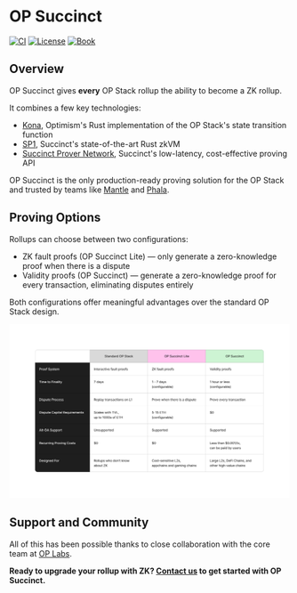 # OP Succinct

<a href="https://github.com/succinctlabs/op-succinct/actions/workflows/docker-build.yaml"><img src="https://img.shields.io/github/actions/workflow/status/succinctlabs/op-succinct/docker-build.yaml?style=flat&labelColor=1C2C2E&label=ci&color=BEC5C9&logo=GitHub%20Actions&logoColor=BEC5C9" alt="CI"></a>
   <a href="https://github.com/succinctlabs/op-succinct/blob/main/LICENSE-MIT"><img src="https://img.shields.io/badge/License-MIT-d1d1f6.svg?style=flat&labelColor=1C2C2E&color=BEC5C9&logo=googledocs&label=license&logoColor=BEC5C9" alt="License"></a>
   <a href="https://succinctlabs.github.io/op-succinct"><img src="https://img.shields.io/badge/Book-854a15?style=flat&labelColor=1C2C2E&color=BEC5C9&logo=mdBook&logoColor=BEC5C9" alt="Book"></a>

## Overview

OP Succinct gives **every** OP Stack rollup the ability to become a ZK rollup.

It combines a few key technologies:
- [Kona](https://op-rs.github.io/kona/), Optimism's Rust implementation of the OP Stack's state transition function
- [SP1](https://docs.succinct.xyz/docs/sp1/introduction), Succinct's state-of-the-art Rust zkVM
- [Succinct Prover Network](https://docs.succinct.xyz/docs/network/introduction), Succinct's low-latency, cost-effective proving API

OP Succinct is the only production-ready proving solution for the OP Stack and trusted by teams like [Mantle](https://www.mantle.xyz/blog/announcements/op-succinct-mantle-network-testnet) and [Phala](https://phala.network/posts/phala-network-20-first-opsuccinct-layer-2-on-ethereum).


## Proving Options

Rollups can choose between two configurations:
- ZK fault proofs (OP Succinct Lite) — only generate a zero-knowledge proof when there is a dispute
- Validity proofs (OP Succinct) — generate a zero-knowledge proof for every transaction, eliminating disputes entirely

Both configurations offer meaningful advantages over the standard OP Stack design.

![Comparison Table](./assets/comparison-table.png)

## Support and Community

All of this has been possible thanks to close collaboration with the core team at [OP Labs](https://www.oplabs.co/).

**Ready to upgrade your rollup with ZK? [Contact us](https://docs.google.com/forms/d/e/1FAIpQLSd2Yil8TrU54cIuohH1WvDvbxTusyqh5rsDmMAtGC85-Arshg/viewform?ref=https://succinctlabs.github.io/op-succinct/) to get started with OP Succinct.**
